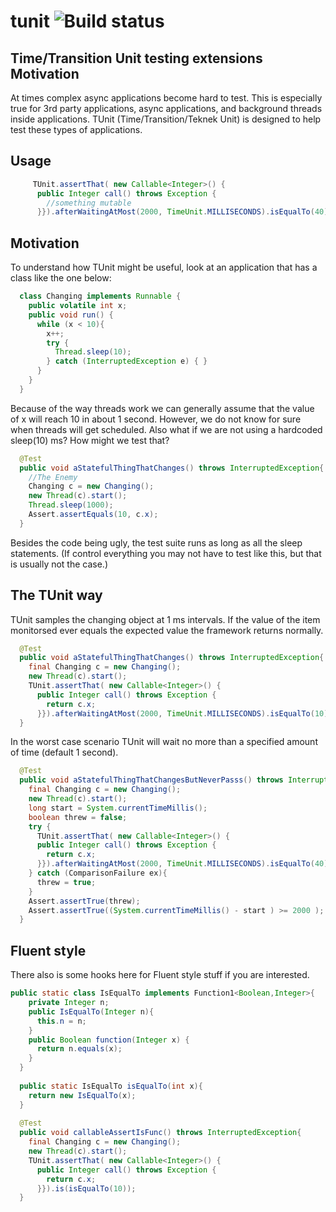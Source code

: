 # tunit ![Build status](https://travis-ci.org/edwardcapriolo/tunit.svg?branch=master)
Time/Transition Unit testing extensions 
Motivation
-----
At times complex async applications become hard to test. This is especially true for 3rd party applications, async applications, and background threads inside applications. TUnit (Time/Transition/Teknek Unit) is designed to help test these types of applications.

Usage
-----

```java
     TUnit.assertThat( new Callable<Integer>() {
      public Integer call() throws Exception {
        //something mutable
      }}).afterWaitingAtMost(2000, TimeUnit.MILLISECONDS).isEqualTo(40);
```

Motivation
-----

To understand how TUnit might be useful, look at an application that has a class like the one below:

```java
  class Changing implements Runnable {
    public volatile int x;
    public void run() {
      while (x < 10){
        x++;
        try {
          Thread.sleep(10);
        } catch (InterruptedException e) { }
      }
    }
  }

```

Because of the way threads work we can generally assume that the value of x will reach 10 in about 1 second. However, we do not know for sure when threads will get scheduled. Also what if we are not using a hardcoded sleep(10) ms? How might we test that?

```java
  @Test
  public void aStatefulThingThatChanges() throws InterruptedException{
    //The Enemy
    Changing c = new Changing();
    new Thread(c).start();
    Thread.sleep(1000);
    Assert.assertEquals(10, c.x);
  }
```

Besides the code being ugly, the test suite runs as long as all the sleep statements. (If control everything you may not have to test like this, but that is usually not the case.) 

The TUnit way
-----

TUnit samples the changing object at 1 ms intervals. If the value of the item monitorsed ever equals the expected value the framework returns normally. 

```java
  @Test
  public void aStatefulThingThatChanges() throws InterruptedException{
    final Changing c = new Changing();
    new Thread(c).start();
    TUnit.assertThat( new Callable<Integer>() {
      public Integer call() throws Exception {
        return c.x;
      }}).afterWaitingAtMost(2000, TimeUnit.MILLISECONDS).isEqualTo(10);
  }
```

In the worst case scenario TUnit will wait no more than a specified amount of time (default 1 second).

```java
  @Test
  public void aStatefulThingThatChangesButNeverPasss() throws InterruptedException{
    final Changing c = new Changing();
    new Thread(c).start();
    long start = System.currentTimeMillis();
    boolean threw = false;
    try { 
      TUnit.assertThat( new Callable<Integer>() {
      public Integer call() throws Exception {
        return c.x;
      }}).afterWaitingAtMost(2000, TimeUnit.MILLISECONDS).isEqualTo(40);
    } catch (ComparisonFailure ex){
      threw = true;
    }
    Assert.assertTrue(threw);
    Assert.assertTrue((System.currentTimeMillis() - start ) >= 2000 );
  }
```

Fluent style
-----

There also is some hooks here for Fluent style stuff if you are interested.

```java
public static class IsEqualTo implements Function1<Boolean,Integer>{
    private Integer n;
    public IsEqualTo(Integer n){
      this.n = n;
    }
    public Boolean function(Integer x) {
      return n.equals(x);
    }
  }
  
  public static IsEqualTo isEqualTo(int x){
    return new IsEqualTo(x);
  }
  
  @Test
  public void callableAssertIsFunc() throws InterruptedException{
    final Changing c = new Changing();
    new Thread(c).start();
    TUnit.assertThat( new Callable<Integer>() {
      public Integer call() throws Exception {
        return c.x;
      }}).is(isEqualTo(10));
  }
```
